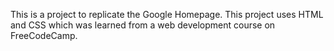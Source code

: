 This is a project to replicate the Google Homepage. This project uses HTML and CSS which was learned from a web development course on FreeCodeCamp.